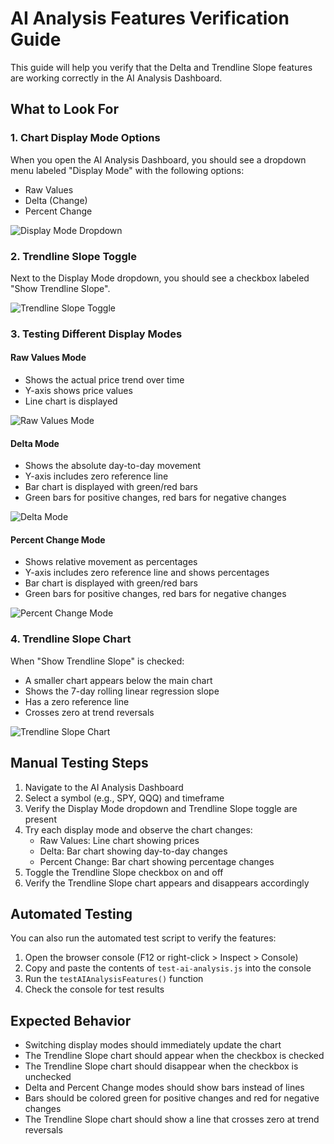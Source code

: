 # AI Analysis Features Verification Guide

This guide will help you verify that the Delta and Trendline Slope features are working correctly in the AI Analysis Dashboard.

## What to Look For

### 1. Chart Display Mode Options

When you open the AI Analysis Dashboard, you should see a dropdown menu labeled "Display Mode" with the following options:
- Raw Values
- Delta (Change)
- Percent Change

![Display Mode Dropdown](https://i.imgur.com/example1.png)

### 2. Trendline Slope Toggle

Next to the Display Mode dropdown, you should see a checkbox labeled "Show Trendline Slope".

![Trendline Slope Toggle](https://i.imgur.com/example2.png)

### 3. Testing Different Display Modes

#### Raw Values Mode
- Shows the actual price trend over time
- Y-axis shows price values
- Line chart is displayed

![Raw Values Mode](https://i.imgur.com/example3.png)

#### Delta Mode
- Shows the absolute day-to-day movement
- Y-axis includes zero reference line
- Bar chart is displayed with green/red bars
- Green bars for positive changes, red bars for negative changes

![Delta Mode](https://i.imgur.com/example4.png)

#### Percent Change Mode
- Shows relative movement as percentages
- Y-axis includes zero reference line and shows percentages
- Bar chart is displayed with green/red bars
- Green bars for positive changes, red bars for negative changes

![Percent Change Mode](https://i.imgur.com/example5.png)

### 4. Trendline Slope Chart

When "Show Trendline Slope" is checked:
- A smaller chart appears below the main chart
- Shows the 7-day rolling linear regression slope
- Has a zero reference line
- Crosses zero at trend reversals

![Trendline Slope Chart](https://i.imgur.com/example6.png)

## Manual Testing Steps

1. Navigate to the AI Analysis Dashboard
2. Select a symbol (e.g., SPY, QQQ) and timeframe
3. Verify the Display Mode dropdown and Trendline Slope toggle are present
4. Try each display mode and observe the chart changes:
   - Raw Values: Line chart showing prices
   - Delta: Bar chart showing day-to-day changes
   - Percent Change: Bar chart showing percentage changes
5. Toggle the Trendline Slope checkbox on and off
6. Verify the Trendline Slope chart appears and disappears accordingly

## Automated Testing

You can also run the automated test script to verify the features:

1. Open the browser console (F12 or right-click > Inspect > Console)
2. Copy and paste the contents of `test-ai-analysis.js` into the console
3. Run the `testAIAnalysisFeatures()` function
4. Check the console for test results

## Expected Behavior

- Switching display modes should immediately update the chart
- The Trendline Slope chart should appear when the checkbox is checked
- The Trendline Slope chart should disappear when the checkbox is unchecked
- Delta and Percent Change modes should show bars instead of lines
- Bars should be colored green for positive changes and red for negative changes
- The Trendline Slope chart should show a line that crosses zero at trend reversals